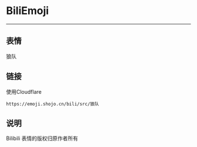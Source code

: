 # BiliEmoji
---
## 表情
狼队
## 链接
使用Cloudflare
```
https://emoji.shojo.cn/bili/src/狼队
```
## 说明
Bilibili 表情的版权归原作者所有
